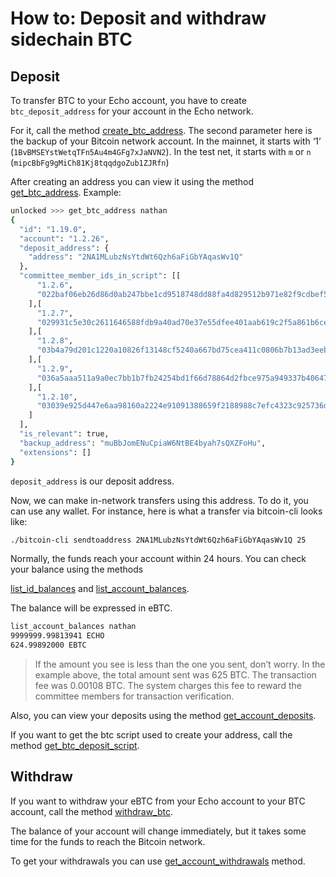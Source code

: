 # How to: Deposit and withdraw sidechain BTC

## Deposit

To transfer BTC to your Echo account, you have to create `btc_deposit_address` for your account in the Echo network.

For it, call the method [create_btc_address](/api-reference/echo-wallet-api/README.md#create_btc_address-account-backup_address-broadcast). The second parameter here is the backup of your Bitcoin network account. In the mainnet, it starts with ‘1’ (`1BvBMSEYstWetqTFn5Au4m4GFg7xJaNVN2`). In the test net, it starts with `m` or `n` (`mipcBbFg9gMiCh81Kj8tqqdgoZub1ZJRfn`)

After creating an address you can view it using the method
[get_btc_address](/api-reference/echo-wallet-api/README.md#get_btc_address-account). 
Example:

```bash
unlocked >>> get_btc_address nathan
{
  "id": "1.19.0",
  "account": "1.2.26",
  "deposit_address": {
    "address": "2NA1MLubzNsYtdWt6Qzh6aFiGbYAqasWv1Q"
  },
  "committee_member_ids_in_script": [[
      "1.2.6",
      "022baf06eb26d86d0ab247bbe1cd9518748dd88fa4d829512b971e82f9cdbef5c2"
    ],[
      "1.2.7",
      "029931c5e30c2611646588fdb9a40ad70e37e55dfee401aab619c2f5a861b6ce4a"
    ],[
      "1.2.8",
      "03b4a79d201c1220a10826f13148cf5240a667bd75cea411c0806b7b13ad3eeb14"
    ],[
      "1.2.9",
      "036a5aaa511a9a0ec7bb1b7fb24254bd1f66d78864d2fbce975a949337b4064761"
    ],[
      "1.2.10",
      "03039e925d447e6aa98160a2224e91091388659f2188988c7efc4323c925736d5f"
    ]
  ],
  "is_relevant": true,
  "backup_address": "muBbJomENuCpiaW6NtBE4byah7sQXZFoHu",
  "extensions": []
}
```
`deposit_address` is our deposit address.

Now, we can make in-network transfers using this address. To do it, you can use any wallet. For instance, here is what a transfer via bitcoin-cli looks like: 

```bash
./bitcoin-cli sendtoaddress 2NA1MLubzNsYtdWt6Qzh6aFiGbYAqasWv1Q 25
```

Normally, the funds reach your account within 24 hours. You can check your balance using the methods

[list_id_balances](/api-reference/echo-wallet-api/README.md#list_id_balances-id) and [list_account_balances](/api-reference/echo-wallet-api/README.md#list_account_balances-account). 

The balance will be expressed in eBTC.


```bash
list_account_balances nathan
9999999.99813941 ECHO
624.99892000 EBTC
```

> If the amount you see is less than the one you sent, don’t worry. In the example above, the total amount sent was 625 BTC. The transaction fee was 0.00108 BTC. The system charges this fee to reward the committee members for transaction verification. 

Also, you can view your deposits using the method
[get_account_deposits](/api-reference/echo-wallet-api/README.md#get_account_deposits-account-type).

If you want to get the btc script used to create your address, call the method
[get_btc_deposit_script](/api-reference/echo-wallet-api/README.md#get_btc_deposit_script-address).

## Withdraw

If you want to withdraw your eBTC from your Echo account to your BTC account, call the method
[withdraw_btc](/api-reference/echo-wallet-api/README.md#withdraw_btc-account-btc_addr-value-broadcast).

The balance of your account will change immediately, but it takes some time for the funds to reach the Bitcoin network. 

To get your withdrawals you can use [get_account_withdrawals](/api-reference/echo-wallet-api/README.md#get_account_withdrawals-account-type) method.
